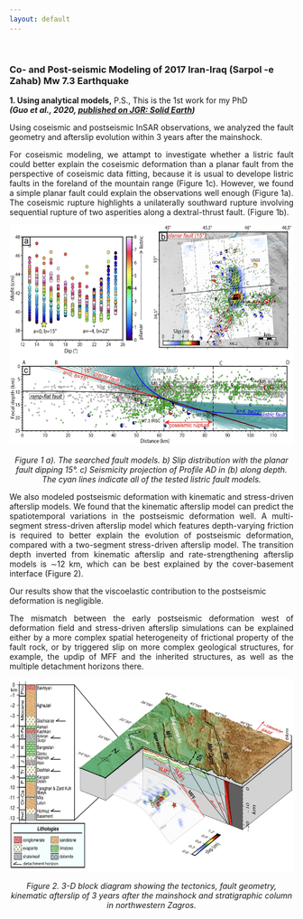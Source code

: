 ```yaml
---
layout: default
---
```



<br>

<!-- this is inline css gramma,it is not recommanded... Search for W3School -->
<!-- <p style="color:red;">Coming soon ...</p> -->

### Co- and Post-seismic Modeling of 2017 Iran-Iraq (Sarpol -e Zahab) Mw 7.3 Earthquake  

<p style='text-align: justify'>
<b>1. Using analytical models,</b> P.S., This is the 1st work for my PhD
<br>
<i><b>
(Guo et al., 2020, <a href="https://agupubs.onlinelibrary.wiley.com/doi/10.1029/2022JB025148">published on JGR: Solid Earth</a>)</i></b>
</p>

<p style='text-align: justify'>
Using coseismic and postseismic InSAR observations, we analyzed the fault geometry and afterslip evolution within 3 years after the mainshock.  
</p>

<p style='text-align: justify'>
For coseismic modeling, we attampt to investigate whether a listric fault could better explain the coseismic deformation than a planar fault from the perspective of coseismic data fitting, because it is usual to develope listric faults in the foreland of the mountain range (Figure 1c). However, we found a simple planar fault could explain the observations well enough (Figure 1a). The coseismic rupture highlights a unilaterally southward rupture involving sequential rupture of two asperities along a dextral-thrust fault. (Figure 1b).  
   <!-- ![Figur 1](./research/1.png) -->
<div align="center">
   <img src="./research/1.png"
     alt="Coseismic Model"
     width="600"
     height="391"
     title="A T-Rex on display in the Manchester University Museum">

<i>Figure 1 a). The searched fault models.  b) Slip distribution with the planar fault dipping 15°. c) Seismicity projection of Profile AD in (b) along depth. The cyan lines indicate all of the tested listric fault models.</i>

</div>
</p>

<p style='text-align: justify'>
 We also modeled postseismic deformation with kinematic and stress-driven afterslip models. We found that the kinematic afterslip model can predict the spatiotemporal variations in the postseismic deformation well. A multi-segment stress-driven afterslip model which features depth-varying friction is required to better explain the evolution of postseismic deformation, compared with a two-segment stress-driven afterslip model. The transition depth inverted from kinematic afterslip and rate-strengthening afterslip models is ∼12 km, which can be best explained by the cover-basement interface (Figure 2).   

 Our results show that the viscoelastic contribution to the postseismic deformation is negligible.  
</p>

<p style='text-align: justify'>
 The mismatch between the early postseismic deformation west of deformation field and stress-driven afterslip simulations can be explained either by a more complex spatial heterogeneity of frictional property of the fault rock, or by triggered slip on more complex geological structures, for example, the updip of MFF and the inherited structures, as well as the multiple detachment horizons there.

<!-- #### Coming soon ... -->

<div align="center">
   <img src="./research/2.png"
     alt="Coseismic Model"
     width="600"
     height="341"
     title="A T-Rex on display in the Manchester University Museum">

<i>Figure 2. 3-D block diagram showing the tectonics, fault geometry, kinematic afterslip of 3 years after the mainshock and stratigraphic column in northwestern Zagros.</i>

</div>

</p>

<br>
